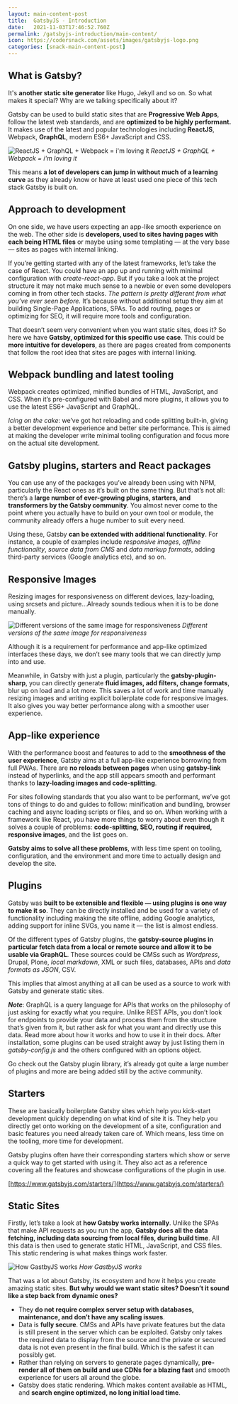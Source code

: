 ```yaml
---
layout: main-content-post
title:  GatsbyJS - Introduction
date:   2021-11-03T17:46:52.760Z
permalink: /gatsbyjs-introduction/main-content/
icon: https://codersnack.com/assets/images/gatsbyjs-logo.png
categories: [snack-main-content-post]
---
```



## What is Gatsby?

It's **another static site generator** like Hugo, Jekyll and so on. So what makes it special? Why are we talking specifically about it?

Gatsby can be used to build static sites that are **Progressive Web Apps**, follow the latest web standards, and are **optimized to be highly performant.** It makes use of the latest and popular technologies including **ReactJS**, Webpack, **GraphQL**, modern ES6+ JavaScript and CSS.

![ReactJS + GraphQL + Webpack = i'm loving it](https://codersnack.com/assets/images/gatsbyjs-reactjs-graphql-webpack.png)
*ReactJS + GraphQL + Webpack = i'm loving it*

This means **a lot of developers can jump in without much of a learning curve** as they already know or have at least used one piece of this tech stack Gatsby is built on.

## Approach to development

On one side, we have users expecting an app-like smooth experience on the web. The other side is **developers, used to sites having pages with each being HTML files** or maybe using some templating — at the very base — sites as pages with internal linking.

If you’re getting started with any of the latest frameworks, let’s take the case of React. You could have an app up and running with minimal configuration with *create-react-app*. But if you take a look at the project structure it may not make much sense to a newbie or even some developers coming in from other tech stacks. *The pattern is pretty different from what you’ve ever seen before.* It’s because without additional setup they aim at building Single-Page Applications, SPAs. To add routing, pages or optimizing for SEO, it will require more tools and configuration.

That doesn’t seem very convenient when you want static sites, does it? So here we have **Gatsby, optimized for this specific use case**. This could be **more intuitive for developers**, as there are pages created from components that follow the root idea that sites are pages with internal linking.

## Webpack bundling and latest tooling

Webpack creates optimized, minified bundles of HTML, JavaScript, and CSS. When it’s pre-configured with Babel and more plugins, it allows you to use the latest ES6+ JavaScript and GraphQL.

*Icing on the cake*: we’ve got hot reloading and code splitting built-in, giving a better development experience and better site performance. This is aimed at making the developer write minimal tooling configuration and focus more on the actual site development.

## Gatsby plugins, starters and React packages

You can use any of the packages you’ve already been using with NPM, particularly the React ones as it’s built on the same thing. But that’s not all: there’s a **large number of ever-growing plugins, starters, and transformers by the Gatsby community**. You almost never come to the point where you actually have to build on your own tool or module, the community already offers a huge number to suit every need.

Using these, Gatsby **can be extended with additional functionality**. For instance, a couple of examples include *responsive images*, *offline functionality*, *source data from CMS* and *data markup formats*, adding third-party services (Google analytics etc), and so on.

## Responsive Images

Resizing images for responsiveness on different devices, lazy-loading, using srcsets and picture…Already sounds tedious when it is to be done manually.

![Different versions of the same image for responsiveness](https://codersnack.com/assets/images/gatsbyjs-responsive-images.png)
*Different versions of the same image for responsiveness*

Although it is a requirement for performance and app-like optimized interfaces these days, we don’t see many tools that we can directly jump into and use.

Meanwhile, in Gatsby with just a plugin, particularly the **gatsby-plugin-sharp**, you can directly generate **fluid images, add filters, change formats**, blur up on load and a lot more. This saves a lot of work and time manually resizing images and writing explicit boilerplate code for responsive images. It also gives you way better performance along with a smoother user experience.

## App-like experience

With the performance boost and features to add to the **smoothness of the user experience**, Gatsby aims at a full app-like experience borrowing from full PWAs. There are **no reloads between pages** when using **gatsby-link** instead of hyperlinks, and the app still appears smooth and performant thanks to **lazy-loading images and code-splitting**.

For sites following standards that you also want to be performant, we’ve got tons of things to do and guides to follow: minification and bundling, browser caching and async loading scripts or files, and so on. When working with a framework like React, you have more things to worry about even though it solves a couple of problems: **code-splitting, SEO, routing if required, responsive images**, and the list goes on.

**Gatsby aims to solve all these problems**, with less time spent on tooling, configuration, and the environment and more time to actually design and develop the site.

## Plugins

Gatsby was **built to be extensible and flexible — using plugins is one way to make it so**. They can be directly installed and be used for a variety of functionality including making the site offline, adding Google analytics, adding support for inline SVGs, you name it — the list is almost endless.

Of the different types of Gatsby plugins, the **gatsby-source plugins in particular fetch data from a local or remote source and allow it to be usable via GraphQL**. These sources could be CMSs such as *Wordpress*, Drupal, Plone, *local markdown*, XML or such files, databases, APIs and *data formats as JSON*, CSV.

This implies that almost anything at all can be used as a source to work with Gatsby and generate static sites.

***Note***: GraphQL is a query language for APIs that works on the philosophy of just asking for exactly what you require. Unlike REST APIs, you don’t look for endpoints to provide your data and process them from the structure that’s given from it, but rather ask for what you want and directly use this data. Read more about how it works and how to use it in their docs.
After installation, some plugins can be used straight away by just listing them in *gatsby-config.js* and the others configured with an options object.

Go check out the Gatsby plugin library, it’s already got quite a large number of plugins and more are being added still by the active community.

## Starters

These are basically boilerplate Gatsby sites which help you kick-start development quickly depending on what kind of site it is. They help you directly get onto working on the development of a site, configuration and basic features you need already taken care of. Which means, less time on the tooling, more time for development.

Gatsby plugins often have their corresponding starters which show or serve a quick way to get started with using it. They also act as a reference covering all the features and showcase configurations of the plugin in use.

[https://www.gatsbyjs.com/starters/](https://www.gatsbyjs.com/starters/)

## Static Sites

Firstly, let’s take a look at **how Gatsby works internally**. Unlike the SPAs that make API requests as you run the app, **Gatsby does all the data fetching, including data sourcing from local files, during build time**. All this data is then used to generate static HTML, JavaScript, and CSS files. This static rendering is what makes things work faster.

![How GastbyJS works](https://codersnack.com/assets/images/gatsbyjs-how-it-works.png)
*How GastbyJS works*

That was a lot about Gatsby, its ecosystem and how it helps you create amazing static sites. **But why would we want static sites? Doesn’t it sound like a step back from dynamic ones?**

- They **do not require complex server setup with databases, maintenance, and don’t have any scaling issues**.
- Data is **fully secure**. CMSs and APIs have private features but the data is still present in the server which can be exploited. Gatsby only takes the required data to display from the source and the private or secured data is not even present in the final build. Which is the safest it can possibly get.
- Rather than relying on servers to generate pages dynamically, **pre-render all of them on build and use CDNs for a blazing fast** and smooth experience for users all around the globe.
- Gatsby does static rendering. Which makes content available as HTML, and **search engine optimized, no long initial load time**.
